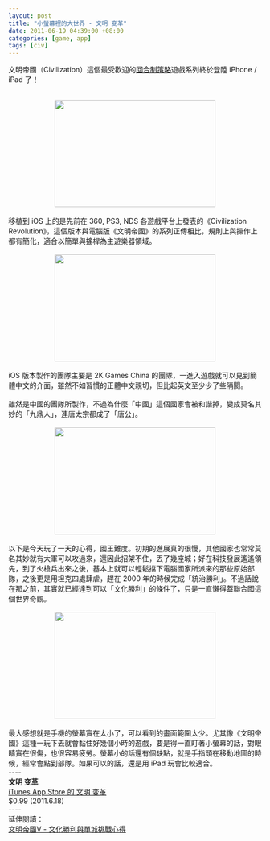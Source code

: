 ```yaml
--- 
layout: post
title: "小螢幕裡的大世界 - 文明 变革"
date: 2011-06-19 04:39:00 +08:00
categories: [game, app]
tags: [civ]
---
```


文明帝國（Civilization）這個最受歡迎的<a href="http://reading.aqualuna.me/search/label/%E5%9B%9E%E5%90%88%E5%88%B6%E7%AD%96%E7%95%A5">回合制策略</a>遊戲系列終於登陸 iPhone / iPad 了！<br /><br /><div class="separator" style="clear: both; text-align: center;"><a href="http://3.bp.blogspot.com/-a0x0PNRwpq8/Tf0MHJLjEDI/AAAAAAAAAQw/Ebw_SmP835A/s1600/Photo+11-6-19+%25E4%25B8%258A%25E5%258D%25884+28+27.png" imageanchor="1" style="margin-left: 1em; margin-right: 1em;"><img border="0" height="213" src="http://3.bp.blogspot.com/-a0x0PNRwpq8/Tf0MHJLjEDI/AAAAAAAAAQw/Ebw_SmP835A/s320/Photo+11-6-19+%25E4%25B8%258A%25E5%258D%25884+28+27.png" width="320" /></a></div><br />移植到 iOS 上的是先前在 360, PS3, NDS 各遊戲平台上發表的《Civilization Revolution》，這個版本與電腦版《文明帝國》的系列正傳相比，規則上與操作上都有簡化，適合以簡單與搖桿為主遊樂器領域。<br /><br /><div class="separator" style="clear: both; text-align: center;"><a href="http://2.bp.blogspot.com/-DEDET8DQbM0/Tf0MFlJLFvI/AAAAAAAAAQo/A9Rcwf15_cQ/s1600/Photo+11-6-19+%25E4%25B8%258A%25E5%258D%25884+27+08.png" imageanchor="1" style="margin-left: 1em; margin-right: 1em;"><img border="0" height="213" src="http://2.bp.blogspot.com/-DEDET8DQbM0/Tf0MFlJLFvI/AAAAAAAAAQo/A9Rcwf15_cQ/s320/Photo+11-6-19+%25E4%25B8%258A%25E5%258D%25884+27+08.png" width="320" /></a></div><br />iOS 版本製作的團隊主要是 2K Games China 的團隊，一進入遊戲就可以見到簡體中文的介面，雖然不如習慣的正體中文親切，但比起英文至少少了些隔閡。<br /><br />雖然是中國的團隊所製作，不過為什麼「中國」這個國家會被和諧掉，變成莫名其妙的「九鼎人」，連唐太宗都成了「唐公」。<br /><br /><div class="separator" style="clear: both; text-align: center;"><a href="http://4.bp.blogspot.com/-Uq2FWn33Ndk/Tf0METOujbI/AAAAAAAAAQk/msrkgNDqODw/s1600/Photo+11-6-18+%25E4%25B8%258A%25E5%258D%258810+41+10.png" imageanchor="1" style="margin-left: 1em; margin-right: 1em;"><img border="0" height="213" src="http://4.bp.blogspot.com/-Uq2FWn33Ndk/Tf0METOujbI/AAAAAAAAAQk/msrkgNDqODw/s320/Photo+11-6-18+%25E4%25B8%258A%25E5%258D%258810+41+10.png" width="320" /></a></div><br />以下是今天玩了一天的心得，國王難度。初期的進展真的很慢，其他國家也常常莫名其妙就有大軍可以攻過來，還因此招架不住，丟了幾座城；好在科技發展遙遙領先，到了火槍兵出來之後，基本上就可以輕鬆擋下電腦國家所派來的那些原始部隊，之後更是用坦克四處肆虐，趕在 2000 年的時候完成「統治勝利」。不過話說在那之前，其實就已經達到可以「文化勝利」的條件了，只是一直懶得蓋聯合國這個世界奇觀。<br /><br /><div class="separator" style="clear: both; text-align: center;"><a href="http://2.bp.blogspot.com/-M_0u6Ut7NFc/Tf0MGgLmytI/AAAAAAAAAQs/-kWdXh6KQRM/s1600/Photo+11-6-19+%25E4%25B8%258A%25E5%258D%25884+27+19.png" imageanchor="1" style="margin-left: 1em; margin-right: 1em;"><img border="0" height="213" src="http://2.bp.blogspot.com/-M_0u6Ut7NFc/Tf0MGgLmytI/AAAAAAAAAQs/-kWdXh6KQRM/s320/Photo+11-6-19+%25E4%25B8%258A%25E5%258D%25884+27+19.png" width="320" /></a></div><br />最大感想就是手機的螢幕實在太小了，可以看到的畫面範圍太少。尤其像《文明帝國》這種一玩下去就會黏住好幾個小時的遊戲，要是得一直盯著小螢幕的話，對眼睛實在很傷，也很容易疲勞。螢幕小的話還有個缺點，就是手指頭在移動地圖的時候，經常會點到部隊。如果可以的話，還是用 iPad 玩會比較適合。<br />----<br /><b>文明 变革</b><br /><a href="http://itunes.apple.com/us/app/id433077147?mt=8%E6%96%87%E6%98%8E%20%E5%8F%98%E9%9D%A9">iTunes App Store 的&nbsp;文明 变革</a><br />$0.99 (2011.6.18)<br />----<br />延伸閱讀：<br /><a href="http://blog.aqualuna.me/2011/04/v.html">文明帝國V - 文化勝利與單城挑戰心得</a>
